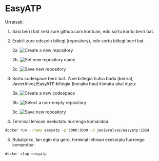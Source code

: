 # EasyATP

Urratsak:

1. Saio berri bat ireki zure github.com kontuan, edo sortu kontu berri bat. 

2. Erabili zure edozein biltegi (repository), edo sortu biltegi berri bat.

    2a. ![Create a new repository](https://github.com/JavierAlvez/EasyATP/tree/main/CreateNewRepository.png "2a. Create a new repository")
    
    2b. ![Set new repository name](https://github.com/JavierAlvez/EasyATP/tree/main/CreateNewRepositorySetName.png "2b. Set new repository name")
    
    2c. ![Save new repository](https://github.com/JavierAlvez/EasyATP/tree/main/CreateNewRepositorySaveButton.png "2c. Save new repository")

3. Sortu codespace berri bat. Zure biltegia hutsa bada (berria), JavierAlvez/EasyATP biltegia (honako hau) klonatu ahal duzu:

    3a. ![Create a new codespace](https://github.com/JavierAlvez/EasyATP/tree/main/CreateNewCodespace.png "3a. Create a new codespace")
    
    3b. ![Select a non-empty repository](https://github.com/JavierAlvez/EasyATP/tree/main/CreateNewCodespaceSelectRepository.png "3b. Select a non-empty repository")
    
    3c. ![Save new repository](https://github.com/JavierAlvez/EasyATP/tree/main/CreateNewCodespaceCreateButton.png "3c. Save new repository")

4. Terminal lehioan exekutatu hurrengo komandoa:

```bash
docker run --name easyatp -p 3000:3000 -d javieralvez/easyatp:2024
```

5. Bukatzeko, lan egin eta gero, terminal lehioan exekutatu hurrengo komandoa:

```bash
docker stop easyatp
```


